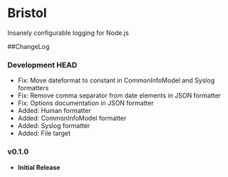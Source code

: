 # Bristol
Insanely configurable logging for Node.js

##ChangeLog

### Development HEAD
- Fix: Move dateformat to constant in CommonInfoModel and Syslog formatters
- Fix: Remove comma separator from date elements in JSON formatter
- Fix: Options documentation in JSON formatter
- Added: Human formatter
- Added: CommonInfoModel formatter
- Added: Syslog formatter
- Added: File target

### v0.1.0
- **Initial Release**
